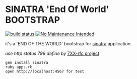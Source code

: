 # SINATRA 'End Of World' BOOTSTRAP
[![build status](https://secure.travis-ci.org/rlespinasse/rfc-799-sinatra.png)](http://travis-ci.org/rlespinasse/rfc-799-sinatra) [![No Maintenance Intended](http://unmaintained.tech/badge.svg)](http://unmaintained.tech/)

it's a 'END OF THE WORLD' bootstrap for [sinatra](http://www.sinatrarb.com/) application.

_use http status 799 define by_ [7XX-rfc project](https://github.com/joho/7XX-rfc)

<pre><code>gem install sinatra
ruby apps.rb
open http://localhost:4567 for test
</code></pre>
